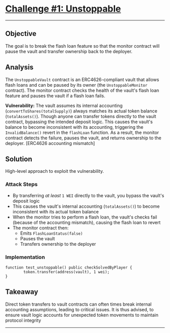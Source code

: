 # [Challenge #1: Unstoppable](https://www.damnvulnerabledefi.xyz/challenges/unstoppable/)
---
## Objective
The goal is to break the flash loan feature so that the monitor contract will pause the vault and transfer ownership back to the deployer.

## Analysis
The `UnstoppableVault` contract is an ERC4626-compliant vault that allows flash loans and can be paused by its owner (the `UnstoppableMonitor` contract). The monitor contract checks the health of the vault's flash loan feature and pauses the vault if a flash loan fails.

**Vulnerability:** 
The vault assumes its internal accounting (`convertToShares(totalSupply)`) always matches its actual token balance (`totalAssets()`). Though anyone can transfer tokens directly to the vault contract, bypassing the intended deposit logic. 
This causes the vault's balance to become inconsistent with its accounting, triggering the `InvalidBalance()` revert in the `flashLoan` function. As a result, the monitor contract detects the failure, pauses the vault, and returns ownership to the deployer.
[ERC4626 accounting mismatch]

## Solution
High-level approach to exploit the vulnerability.

### Attack Steps
- By transferring *at least* `1 WEI` directly to the vault, you bypass the vault's deposit logic
- This causes the vault's internal accounting (`totalAssets()`) to become inconsistent with its actual token balance
- When the monitor tries to perform a flash loan, the vault's checks fail (because of the accounting mismatch), causing the flash loan to revert
- The monitor contract then:
    - Emits `FlashLoanStatus(false)`
    - Pauses the vault
    - Transfers ownership to the deployer

### Implementation
```Unstoppable.t.sol
function test_unstoppable() public checkSolvedByPlayer {
        token.transfer(address(vault), 1 wei);
}
```

## Takeaway
Direct token transfers to vault contracts can often times break internal accounting assumptions, leading to critical issues. It is thus advised, to ensure vault logic accounts for unexpected token movements to maintain protocol integrity

---